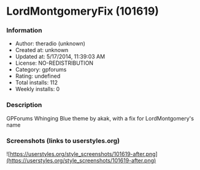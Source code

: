 # LordMontgomeryFix (101619)

### Information
- Author: theradio (unknown)
- Created at: unknown
- Updated at: 5/17/2014, 11:39:03 AM
- License: NO-REDISTRIBUTION
- Category: gpforums
- Rating: undefined
- Total installs: 112
- Weekly installs: 0


### Description
GPForums Whinging Blue theme by akak, with a fix for LordMontgomery's name


### Screenshots (links to userstyles.org)
![https://userstyles.org/style_screenshots/101619-after.png](https://userstyles.org/style_screenshots/101619-after.png)


